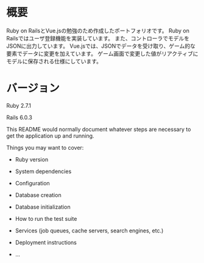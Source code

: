 # 概要

Ruby on RailsとVue.jsの勉強のため作成したポートフォリオです。
Ruby on Railsではユーザ登録機能を実装しています。
また、コントローラでモデルをJSONに出力しています。
Vue.jsでは、JSONでデータを受け取り、ゲーム的な要素でデータに変更を加えています。
ゲーム画面で変更した値がリアクティブにモデルに保存される仕様にしています。

# バージョン
Ruby 2.7.1

Rails 6.0.3


This README would normally document whatever steps are necessary to get the
application up and running.

Things you may want to cover:

* Ruby version

* System dependencies

* Configuration

* Database creation

* Database initialization

* How to run the test suite

* Services (job queues, cache servers, search engines, etc.)

* Deployment instructions

* ...
